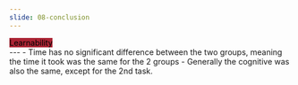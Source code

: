 ```yaml
---
slide: 08-conclusion
---
```


<div style="text-align: left">
    <mark style="background-color: #ab2333!important"> 
        Learnability
    </mark> 
</div>
---
- Time has no significant difference between the two groups, meaning the time it took was the same for the 2 groups
- Generally the cognitive was also the same, except for the 2nd task.